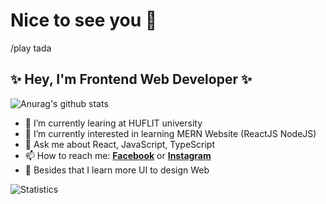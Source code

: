 # Nice to see you 👋
/play tada

## :sparkles: Hey, I'm Frontend Web Developer :sparkles:

![Anurag's github stats](https://github-readme-stats.vercel.app/api?username=kcvdk3101&show_icons=true)

- 🔭 I’m currently learing at HUFLIT university
- 🌱 I’m currently interested in learning MERN Website (ReactJS NodeJS)
- 💬 Ask me about React, JavaScript, TypeScript
- 📫 How to reach me: [**Facebook**](https://www.facebook.com/nhan.ho.14019) or [**Instagram**](https://www.instagram.com/gonnie.kv/)
- :art: Besides that I learn more UI to design Web

![Statistics](https://github-readme-stats.vercel.app/api/top-langs/?username=kcvdk3101&layout=compact)


